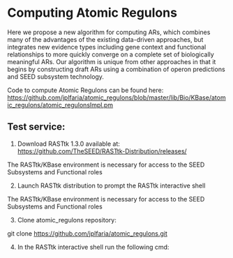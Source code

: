 Computing Atomic Regulons
===============

Here we propose a new algorithm for computing ARs, which combines many of the advantages of the existing data-driven approaches, but integrates new evidence types including gene context and functional relationships to more quickly converge on a complete set of biologically meaningful ARs. Our algorithm is unique from other approaches in that it begins by constructing draft ARs using a combination of operon predictions and SEED subsystem technology.

Code to compute Atomic Regulons can be found here: https://github.com/jplfaria/atomic_regulons/blob/master/lib/Bio/KBase/atomic_regulons/atomic_regulonsImpl.pm


Test service:
-------------

1) Download RASTtk 1.3.0 available at: https://github.com/TheSEED/RASTtk-Distribution/releases/

The RASTtk/KBase environment is necessary for access to the SEED Subsystems and Functional roles

2) Launch RASTtk distribution to prompt the RASTtk interactive shell

The RASTtk/KBase environment is necessary for access to the SEED Subsystems and Functional roles

3) Clone atomic_regulons repository:

git clone https://github.com/jplfaria/atomic_regulons.git

4) In the RASTtk interactive shell run the following cmd:



